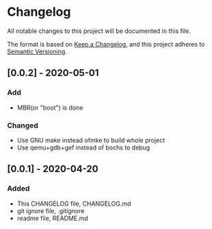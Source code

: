 # Changelog
All notable changes to this project will be documented in this file.

The format is based on [Keep a Changelog](https://keepachangelog.com/en/1.0.0/),
and this project adheres to [Semantic Versioning](https://semver.org/spec/v2.0.0.html).


## [0.0.2] - 2020-05-01
### Add
- MBR(or "boot") is done
### Changed
- Use GNU make instead ofmke to build whole project
- Use qemu+gdb+gef instead of bochs to debug 


## [0.0.1] - 2020-04-20
### Added
- This CHANGELOG file, CHANGELOG.md
- git ignore file, .gitignore
- readme file, README.md